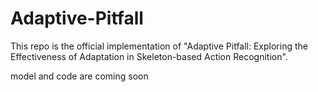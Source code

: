 # Adaptive-Pitfall
This repo is the official implementation of "Adaptive Pitfall: Exploring the Effectiveness of Adaptation in Skeleton-based Action Recognition".

model and code are coming soon
